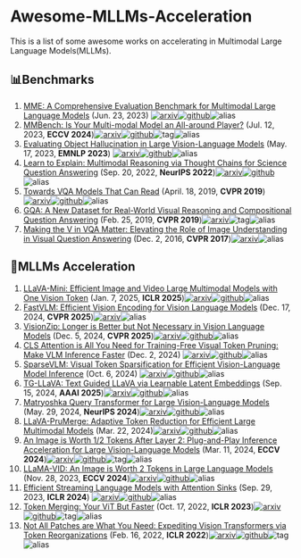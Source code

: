 # Awesome-MLLMs-Acceleration
This is a list of some awesome works on accelerating in Multimodal Large Language Models(MLLMs).



## :bar_chart:Benchmarks

1. [MME: A Comprehensive Evaluation Benchmark for Multimodal Large Language Models](https://arxiv.org/abs/2306.13394) (Jun. 23, 2023) [![arxiv](https://img.shields.io/badge/arXiv-b31b1b.svg)](https://arxiv.org/abs/2306.13394)[![github](https://img.shields.io/github/stars/BradyFU/Awesome-Multimodal-Large-Language-Models)](https://github.com/BradyFU/Awesome-Multimodal-Large-Language-Models)![alias](https://img.shields.io/badge/MME-black)
2. [MMBench: Is Your Multi-modal Model an All-around Player?](https://arxiv.org/abs/2307.06281) (Jul. 12, 2023, **ECCV 2024**)[![arxiv](https://img.shields.io/badge/arXiv-b31b1b.svg)](https://arxiv.org/abs/2307.06281)[![github](https://img.shields.io/github/stars/open-compass/VLMEvalKit)](https://github.com/open-compass/VLMEvalKit)![tag](https://img.shields.io/badge/Oral-FF4D00)![alias](https://img.shields.io/badge/MMBench-black)
3. [Evaluating Object Hallucination in Large Vision-Language Models](https://arxiv.org/abs/2305.10355) (May. 17, 2023, **EMNLP 2023**) [![arxiv](https://img.shields.io/badge/arXiv-b31b1b.svg)](https://arxiv.org/abs/2305.10355)[![github](https://img.shields.io/github/stars/AoiDragon/POPE)](https://github.com/AoiDragon/POPE)![alias](https://img.shields.io/badge/PoPE-black)
4. [Learn to Explain: Multimodal Reasoning via Thought Chains for Science Question Answering](https://arxiv.org/abs/2209.09513) (Sep. 20, 2022, **NeurIPS 2022**)[![arxiv](https://img.shields.io/badge/arXiv-b31b1b.svg)](https://arxiv.org/abs/2209.09513)[![github](https://img.shields.io/github/stars/lupantech/ScienceQA)](https://github.com/lupantech/ScienceQA)![alias](https://img.shields.io/badge/ScienceQA-black)
5. [Towards VQA Models That Can Read](https://arxiv.org/abs/1904.08920) (April. 18, 2019, **CVPR 2019**)[![arxiv](https://img.shields.io/badge/arXiv-b31b1b.svg)](https://arxiv.org/abs/1904.08920)[![github](https://img.shields.io/github/stars/facebookresearch/mmf)](https://github.com/facebookresearch/mmf)![alias](https://img.shields.io/badge/TextVQA-black)
6. [GQA: A New Dataset for Real-World Visual Reasoning and Compositional Question Answering](https://arxiv.org/abs/1902.09506) (Feb. 25, 2019, **CVPR 2019**)[![arxiv](https://img.shields.io/badge/arXiv-b31b1b.svg)](https://arxiv.org/abs/1902.09506)![tag](https://img.shields.io/badge/Oral-FF4D00)![alias](https://img.shields.io/badge/GQA-black)
7. [Making the V in VQA Matter: Elevating the Role of Image Understanding in Visual Question Answering](https://arxiv.org/abs/1612.00837) (Dec. 2, 2016, **CVPR 2017**)[![arxiv](https://img.shields.io/badge/arXiv-b31b1b.svg)](https://arxiv.org/abs/1902.09506)![alias](https://img.shields.io/badge/VQAv2-black)



## :clap:MLLMs Acceleration

1. [LLaVA-Mini: Efficient Image and Video Large Multimodal Models with One Vision Token](https://arxiv.org/abs/2501.03895) (Jan. 7, 2025, **ICLR 2025**)[![arxiv](https://img.shields.io/badge/arXiv-b31b1b.svg)](https://arxiv.org/abs/2501.03895)[![github](https://img.shields.io/github/stars/ictnlp/LLaVA-Mini)](https://github.com/ictnlp/LLaVA-Mini)![alias](https://img.shields.io/badge/LLaVAMini-black)
2. [FastVLM: Efficient Vision Encoding for Vision Language Models](https://arxiv.org/abs/2412.13303) (Dec. 17, 2024, **CVPR 2025**)[![arxiv](https://img.shields.io/badge/arXiv-b31b1b.svg)](https://arxiv.org/abs/2412.13303)![alias](https://img.shields.io/badge/FastVLM-black)
3. [VisionZip: Longer is Better but Not Necessary in Vision Language Models](https://arxiv.org/abs/2412.04467) (Dec. 5, 2024, **CVPR 2025**)[![arxiv](https://img.shields.io/badge/arXiv-b31b1b.svg)](https://arxiv.org/abs/2412.04467)[![github](https://img.shields.io/github/stars/dvlab-research/VisionZip)](https://github.com/dvlab-research/VisionZip)![alias](https://img.shields.io/badge/VisionZip-black)
4. [CLS Attention is All You Need for Training-Free Visual Token Pruning: Make VLM Inference Faster](http://arxiv.org/abs/2412.01818) (Dec. 2, 2024) [![arxiv](https://img.shields.io/badge/arXiv-b31b1b.svg)](https://arxiv.org/abs/2412.01818)[![github](https://img.shields.io/github/stars/Theia-4869/FasterVLM)](https://github.com/Theia-4869/FasterVLM)![alias](https://img.shields.io/badge/FasterVLM-black)
5. [SparseVLM: Visual Token Sparsification for Efficient Vision-Language Model Inference](https://arxiv.org/abs/2410.04417) (Oct. 6, 2024) [![arxiv](https://img.shields.io/badge/arXiv-b31b1b.svg)](https://arxiv.org/abs/2410.04417)[![github](https://img.shields.io/github/stars/Gumpest/SparseVLMs)](https://github.com/Gumpest/SparseVLMs)![alias](https://img.shields.io/badge/SparseVLM-black)
6. [TG-LLaVA: Text Guided LLaVA via Learnable Latent Embeddings](https://arxiv.org/abs/2409.09564) (Sep. 15, 2024, **AAAI 2025**)[![arxiv](https://img.shields.io/badge/arXiv-b31b1b.svg)](https://arxiv.org/abs/2409.09564)[![github](https://img.shields.io/github/stars/AIDC-AI/TG-LLaVA)](https://github.com/AIDC-AI/TG-LLaVA)![alias](https://img.shields.io/badge/TGLLaVA-black)
7. [Matryoshka Query Transformer for Large Vision-Language Models](https://arxiv.org/abs/2405.19315) (May. 29, 2024, **NeurIPS 2024**)[![arxiv](https://img.shields.io/badge/arXiv-b31b1b.svg)](https://arxiv.org/abs/2405.19315)[![github](https://img.shields.io/github/stars/gordonhu608/MQT-LLaVA)](https://github.com/gordonhu608/MQT-LLaVA)![alias](https://img.shields.io/badge/MQT-black)
8. [LLaVA-PruMerge: Adaptive Token Reduction for Efficient Large Multimodal Models](https://arxiv.org/abs/2403.15388) (Mar. 22, 2024)[![arxiv](https://img.shields.io/badge/arXiv-b31b1b.svg)](https://arxiv.org/abs/2403.15388)[![github](https://img.shields.io/github/stars/42Shawn/LLaVA-PruMerge)](https://github.com/42Shawn/LLaVA-PruMerge)![alias](https://img.shields.io/badge/PruMerge-black)
9. [An Image is Worth 1/2 Tokens After Layer 2: Plug-and-Play Inference Acceleration for Large Vision-Language Models](https://arxiv.org/abs/2403.06764) (Mar. 11, 2024, **ECCV 2024**)[![arxiv](https://img.shields.io/badge/arXiv-b31b1b.svg)](https://arxiv.org/abs/2403.06764)[![github](https://img.shields.io/github/stars/pkunlp-icler/FastV)](https://github.com/pkunlp-icler/FastV)![tag](https://img.shields.io/badge/Oral-FF4D00)![alias](https://img.shields.io/badge/FastV-black)
10. [LLaMA-VID: An Image is Worth 2 Tokens in Large Language Models](https://arxiv.org/abs/2311.17043) (Nov. 28, 2023, **ECCV 2024**)[![arxiv](https://img.shields.io/badge/arXiv-b31b1b.svg)](https://arxiv.org/abs/2311.17043)[![github](https://img.shields.io/github/stars/dvlab-research/LLaMA-VID)](https://github.com/dvlab-research/LLaMA-VID)![alias](https://img.shields.io/badge/LLaMAVID-black)
11. [Efficient Streaming Language Models with Attention Sinks](https://arxiv.org/abs/2309.17453) (Sep. 29, 2023, **ICLR 2024**) [![arxiv](https://img.shields.io/badge/arXiv-b31b1b.svg)](https://arxiv.org/abs/2309.17453)[![github](https://img.shields.io/github/stars/mit-han-lab/streaming-llm)](https://github.com/mit-han-lab/streaming-llm)![alias](https://img.shields.io/badge/StreamLLM-black)
12. [Token Merging: Your ViT But Faster](https://arxiv.org/abs/2210.09461v3) (Oct. 17, 2022, **ICLR 2023**)[![arxiv](https://img.shields.io/badge/arXiv-b31b1b.svg)](https://arxiv.org/abs/2210.09461v3)[![github](https://img.shields.io/github/stars/facebookresearch/ToMe)](https://github.com/facebookresearch/ToMe)![tag](https://img.shields.io/badge/Oral-FF4D00)![alias](https://img.shields.io/badge/ToMe-black)
13. [Not All Patches are What You Need: Expediting Vision Transformers via Token Reorganizations](https://arxiv.org/abs/2202.07800) (Feb. 16, 2022, **ICLR 2022**)[![arxiv](https://img.shields.io/badge/arXiv-b31b1b.svg)](https://arxiv.org/abs/2202.07800)[![github](https://img.shields.io/github/stars/youweiliang/evit)](https://github.com/youweiliang/evit)![tag](https://img.shields.io/badge/Spotlight-FF4D00)![alias](https://img.shields.io/badge/EViT-black)


